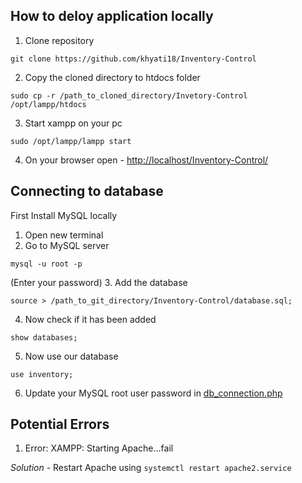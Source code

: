 ## How to deloy application locally

1. Clone repository
```
git clone https://github.com/khyati18/Inventory-Control
```
2. Copy the cloned directory to htdocs folder
```
sudo cp -r /path_to_cloned_directory/Invetory-Control /opt/lampp/htdocs
```
3. Start xampp on your pc
```
sudo /opt/lampp/lampp start
```
4. On your browser open - [http://localhost/Inventory-Control/](http://localhost/Inventory-Control)


## Connecting to database

First Install MySQL locally

1. Open new terminal
2. Go to MySQL server
```
mysql -u root -p
```
(Enter your password)
3. Add the database
```
source > /path_to_git_directory/Inventory-Control/database.sql;
```
4. Now check if it has been added
```
show databases;
```
5. Now use our database 
```
use inventory;
```
6. Update your MySQL root user password in [db_connection.php](./config/db_connection.php)

## Potential Errors

1. Error: XAMPP: Starting Apache…fail 

*Solution* - Restart Apache using `systemctl restart apache2.service`